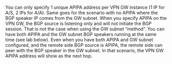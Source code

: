You can only specify 1 unique APIPA address per VPN GW instance (1 IP for A/S, 2 IPs for A/A). Same goes for the scenario with no APIPA where the BGP speaker IP comes from the GW subnet. When you specify APIPA on the VPN GW, the BGP source is listening only and will not initiate the BGP session. That is not the case when using the GW subnet “method”. You can have both APIPA and the GW subnet BGP speakers running at the same time (see lab below). Even when you have both APIPA and GW subnet configured, and the remote side BGP source is APIPA, the remote side can peer with the BGP speaker in the GW subnet. In that scenario, the VPN GW APIPA address will show as the next hop.
